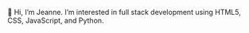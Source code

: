 👋 Hi, I’m Jeanne. I’m interested in full stack development using HTML5, CSS, JavaScript, and Python.

<!---
jeannemaried/jeannemaried is a ✨ special ✨ repository because its `README.md` (this file) appears on your GitHub profile.
You can click the Preview link to take a look at your changes.
--->
